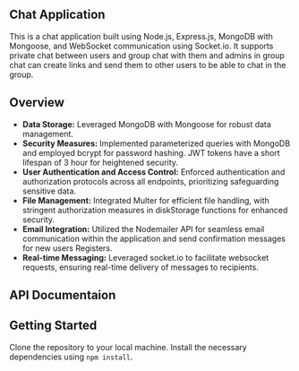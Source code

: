 ## Chat Application

This is a chat application built using Node.js, Express.js, MongoDB with Mongoose, and WebSocket communication using Socket.io. It supports private chat between users and group chat with them and admins in group chat can create links and send them to other users to be able to chat in the group.

## Overview

- **Data Storage:** Leveraged MongoDB with Mongoose for robust data management.
- **Security Measures:** Implemented parameterized queries with MongoDB and employed bcrypt for password hashing. JWT tokens have a short lifespan of 3 hour for heightened security.
- **User Authentication and Access Control:** Enforced authentication and authorization protocols across all endpoints, prioritizing safeguarding sensitive data.
- **File Management:** Integrated Multer for efficient file handling, with stringent authorization measures in diskStorage functions for enhanced security.
- **Email Integration:** Utilized the Nodemailer API for seamless email communication within the application and send confirmation messages for new users Registers.
- **Real-time Messaging:** Leveraged socket.io to facilitate websocket requests, ensuring real-time delivery of messages to recipients.

## API Documentaion



## Getting Started
Clone the repository to your local machine.
Install the necessary dependencies using `npm install`.

